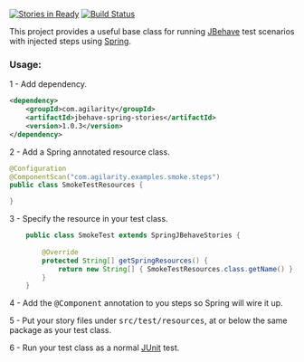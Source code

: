 [![Stories in Ready](https://badge.waffle.io/agilarity/jbehave-spring-stories.png?label=ready&title=Ready)](https://waffle.io/agilarity/jbehave-spring-stories)
[![Build Status](https://travis-ci.org/agilarity/jbehave-spring-stories.svg?branch=master)](https://travis-ci.org/agilarity/jbehave-spring-stories)

This project provides a useful base class for running [JBehave](http://jbehave.org/reference/stable/) test scenarios with injected steps using [Spring](http://spring.io/).

### Usage:
1 - Add dependency.
```xml
<dependency>
    <groupId>com.agilarity</groupId>
    <artifactId>jbehave-spring-stories</artifactId>
    <version>1.0.3</version>
</dependency>
```
2 - Add a Spring annotated resource class.
```java
@Configuration
@ComponentScan("com.agilarity.examples.smoke.steps")
public class SmokeTestResources {

}
```
3 - Specify the resource in your test class.
```java
    public class SmokeTest extends SpringJBehaveStories {
    
        @Override
        protected String[] getSpringResources() {
            return new String[] { SmokeTestResources.class.getName() };
        }
    }
```
4 - Add the <tt>@Component</tt> annotation to you steps so Spring will wire it up.

5 - Put your story files under <tt>src/test/resources</tt>, at or below the same package as your test class.

6 - Run your test class as a normal [JUnit](http://junit.org/) test.